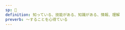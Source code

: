 ```yaml
---
sp: 󱥡
definition: 知っている、技能がある、知識がある、情報、理解
preverb: ～することを心得ている
---
```

<!-- sona is about KNOWLEDGE. it's your own expertise and the limitless amount of information that can be found in our world. it's also used as a preverb that can tell us you know how to do something. this is a little similar to ken, but the important difference is that ken is about things you are able to do right now, whereas sona is about anything you know how to do in theory, even if you may not currently have the means to do it. a construction worker might sona pali e tomo, but that doesn't mean he ken pali e tomo just whenever he wants. -->